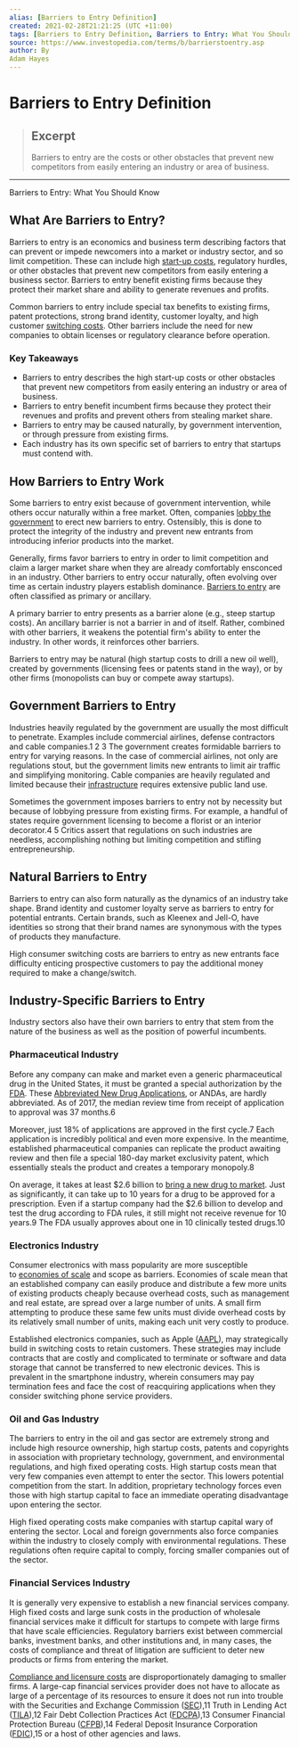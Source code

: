 ```yaml
---
alias: [Barriers to Entry Definition]
created: 2021-02-28T21:21:25 (UTC +11:00)
tags: [Barriers to Entry Definition, Barriers to Entry: What You Should Know]
source: https://www.investopedia.com/terms/b/barrierstoentry.asp
author: By
Adam Hayes
---
```


# Barriers to Entry Definition

> ## Excerpt
> Barriers to entry are the costs or other obstacles that prevent new competitors from easily entering an industry or area of business.

---

Barriers to Entry: What You Should Know
## What Are Barriers to Entry?

Barriers to entry is an economics and business term describing factors that can prevent or impede newcomers into a market or industry sector, and so limit competition. These can include high [start-up costs](https://www.investopedia.com/articles/pf/09/business-startup-costs.asp), regulatory hurdles, or other obstacles that prevent new competitors from easily entering a business sector. Barriers to entry benefit existing firms because they protect their market share and ability to generate revenues and profits.

Common barriers to entry include special tax benefits to existing firms, patent protections, strong brand identity, customer loyalty, and high customer [switching costs](https://www.investopedia.com/terms/s/switchingcosts.asp). Other barriers include the need for new companies to obtain licenses or regulatory clearance before operation.

### Key Takeaways

-   Barriers to entry describes the high start-up costs or other obstacles that prevent new competitors from easily entering an industry or area of business.
-   Barriers to entry benefit incumbent firms because they protect their revenues and profits and prevent others from stealing market share.
-   Barriers to entry may be caused naturally, by government intervention, or through pressure from existing firms.
-   Each industry has its own specific set of barriers to entry that startups must contend with.

## How Barriers to Entry Work

Some barriers to entry exist because of government intervention, while others occur naturally within a free market. Often, companies [lobby the government](https://www.investopedia.com/articles/investing/043015/why-lobbying-legal-and-important-us.asp) to erect new barriers to entry. Ostensibly, this is done to protect the integrity of the industry and prevent new entrants from introducing inferior products into the market.

Generally, firms favor barriers to entry in order to limit competition and claim a larger market share when they are already comfortably ensconced in an industry. Other barriers to entry occur naturally, often evolving over time as certain industry players establish dominance. [Barriers to entry](https://www.investopedia.com/ask/answers/042115/what-are-key-barriers-entry-companies-electronics-sector.asp) are often classified as primary or ancillary. 

A primary barrier to entry presents as a barrier alone (e.g., steep startup costs). An ancillary barrier is not a barrier in and of itself. Rather, combined with other barriers, it weakens the potential firm's ability to enter the industry. In other words, it reinforces other barriers.

Barriers to entry may be natural (high startup costs to drill a new oil well), created by governments (licensing fees or patents stand in the way), or by other firms (monopolists can buy or compete away startups).

## Government Barriers to Entry

Industries heavily regulated by the government are usually the most difficult to penetrate. Examples include commercial airlines, defense contractors and cable companies.1 2 3 The government creates formidable barriers to entry for varying reasons. In the case of commercial airlines, not only are regulations stout, but the government limits new entrants to limit air traffic and simplifying monitoring. Cable companies are heavily regulated and limited because their [infrastructure](https://www.investopedia.com/terms/i/infrastructure.asp) requires extensive public land use.

Sometimes the government imposes barriers to entry not by necessity but because of lobbying pressure from existing firms. For example, a handful of states require government licensing to become a florist or an interior decorator.4 5 Critics assert that regulations on such industries are needless, accomplishing nothing but limiting competition and stifling entrepreneurship.

## Natural Barriers to Entry

Barriers to entry can also form naturally as the dynamics of an industry take shape. Brand identity and customer loyalty serve as barriers to entry for potential entrants. Certain brands, such as Kleenex and Jell-O, have identities so strong that their brand names are synonymous with the types of products they manufacture.

High consumer switching costs are barriers to entry as new entrants face difficulty enticing prospective customers to pay the additional money required to make a change/switch.

## Industry-Specific Barriers to Entry

Industry sectors also have their own barriers to entry that stem from the nature of the business as well as the position of powerful incumbents.

### Pharmaceutical Industry

Before any company can make and market even a generic pharmaceutical drug in the United States, it must be granted a special authorization by the [FDA](https://www.investopedia.com/terms/f/fda.asp). These [Abbreviated New Drug Applications](https://www.investopedia.com/terms/a/abbreviated-new-drug-application-anda.asp), or ANDAs, are hardly abbreviated. As of 2017, the median review time from receipt of application to approval was 37 months.6

Moreover, just 18% of applications are approved in the first cycle.7 Each application is incredibly political and even more expensive. In the meantime, established pharmaceutical companies can replicate the product awaiting review and then file a special 180-day market exclusivity patent, which essentially steals the product and creates a temporary monopoly.8

On average, it takes at least $2.6 billion to [bring a new drug to market](https://www.investopedia.com/articles/investing/072913/8-stages-new-drug-development.asp). Just as significantly, it can take up to 10 years for a drug to be approved for a prescription. Even if a startup company had the $2.6 billion to develop and test the drug according to FDA rules, it still might not receive revenue for 10 years.9 The FDA usually approves about one in 10 clinically tested drugs.10

### Electronics Industry

Consumer electronics with mass popularity are more susceptible to [economies of scale](https://www.investopedia.com/terms/e/economiesofscale.asp) and scope as barriers. Economies of scale mean that an established company can easily produce and distribute a few more units of existing products cheaply because overhead costs, such as management and real estate, are spread over a large number of units. A small firm attempting to produce these same few units must divide overhead costs by its relatively small number of units, making each unit very costly to produce.

Established electronics companies, such as Apple ([AAPL](https://www.investopedia.com/markets/quote?tvwidgetsymbol=aapl)), may strategically build in switching costs to retain customers. These strategies may include contracts that are costly and complicated to terminate or software and data storage that cannot be transferred to new electronic devices. This is prevalent in the smartphone industry, wherein consumers may pay termination fees and face the cost of reacquiring applications when they consider switching phone service providers.

### Oil and Gas Industry

The barriers to entry in the oil and gas sector are extremely strong and include high resource ownership, high startup costs, patents and copyrights in association with proprietary technology, government, and environmental regulations, and high fixed operating costs. High startup costs mean that very few companies even attempt to enter the sector. This lowers potential competition from the start. In addition, proprietary technology forces even those with high startup capital to face an immediate operating disadvantage upon entering the sector.

High fixed operating costs make companies with startup capital wary of entering the sector. Local and foreign governments also force companies within the industry to closely comply with environmental regulations. These regulations often require capital to comply, forcing smaller companies out of the sector.

### Financial Services Industry

It is generally very expensive to establish a new financial services company. High fixed costs and large sunk costs in the production of wholesale financial services make it difficult for startups to compete with large firms that have scale efficiencies. Regulatory barriers exist between commercial banks, investment banks, and other institutions and, in many cases, the costs of compliance and threat of litigation are sufficient to deter new products or firms from entering the market.

[Compliance and licensure costs](https://www.investopedia.com/terms/c/compliance-cost.asp) are disproportionately damaging to smaller firms. A large-cap financial services provider does not have to allocate as large of a percentage of its resources to ensure it does not run into trouble with the Securities and Exchange Commission ([SEC](https://www.investopedia.com/terms/s/sec.asp)),11 Truth in Lending Act ([TILA](https://www.investopedia.com/terms/t/tila.asp)),12 Fair Debt Collection Practices Act ([FDCPA](https://www.investopedia.com/terms/f/fair-debt-collection-practices-act-fdcpa.asp)),13 Consumer Financial Protection Bureau ([CFPB](https://www.investopedia.com/terms/c/consumer-financial-protection-bureau-cfpb.asp)),14 Federal Deposit Insurance Corporation ([FDIC](https://www.investopedia.com/terms/f/fdic.asp)),15 or a host of other agencies and laws.

